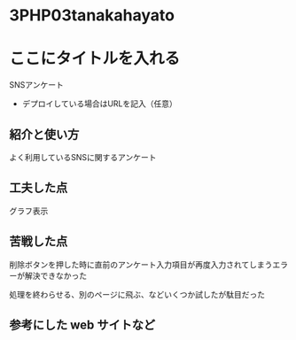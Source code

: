 # 3PHP03tanakahayato

# ここにタイトルを入れる

SNSアンケート

  - デプロイしている場合はURLを記入（任意）

## 紹介と使い方

よく利用しているSNSに関するアンケート

## 工夫した点

グラフ表示

## 苦戦した点

削除ボタンを押した時に直前のアンケート入力項目が再度入力されてしまうエラーが解決できなかった

処理を終わらせる、別のページに飛ぶ、などいくつか試したが駄目だった

## 参考にした web サイトなど
